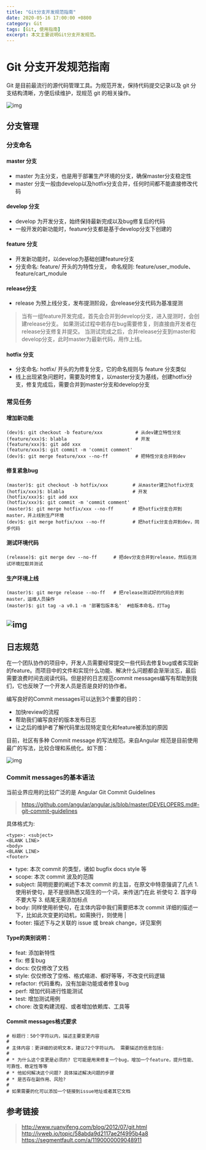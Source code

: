 ```yaml
---
title: "Git分支开发规范指南"
date: 2020-05-16 17:00:00 +0800
category: Git
tags: [Git, 使用指南]
excerpt: 本文主要说明Git分支开发规范。
---
```


# Git 分支开发规范指南

Git 是目前最流行的源代码管理工具。为规范开发，保持代码提交记录以及 git 分支结构清晰，方便后续维护，现规范 git 的相关操作。

![img](https://mmbiz.qpic.cn/mmbiz/JfTPiahTHJhpbzGUl2Zxv3SIicibcMtOLlQ8PSf0YNRpEliaJ64W8UZ0wvaibwhADjYS8LvoSBeiaps48w65nQLzCLzg/640?wx_fmt=jpeg&wxfrom=5&wx_lazy=1&wx_co=1)

## **分支管理**

### **分支命名**

#### **master 分支**

- master 为主分支，也是用于部署生产环境的分支，确保master分支稳定性
- master 分支一般由develop以及hotfix分支合并，任何时间都不能直接修改代码

#### **develop 分支**

- develop 为开发分支，始终保持最新完成以及bug修复后的代码
- 一般开发的新功能时，feature分支都是基于develop分支下创建的

#### **feature 分支**

- 开发新功能时，以develop为基础创建feature分支
- 分支命名: feature/ 开头的为特性分支， 命名规则: feature/user_module、 feature/cart_module

#### **release分支**

- release 为预上线分支，发布提测阶段，会release分支代码为基准提测

> 当有一组feature开发完成，首先会合并到develop分支，进入提测时，会创建release分支。
> 如果测试过程中若存在bug需要修复，则直接由开发者在release分支修复并提交。
> 当测试完成之后，合并release分支到master和develop分支，此时master为最新代码，用作上线。

#### **hotfix 分支**

- 分支命名: hotfix/ 开头的为修复分支，它的命名规则与 feature 分支类似
- 线上出现紧急问题时，需要及时修复，以master分支为基线，创建hotfix分支，修复完成后，需要合并到master分支和develop分支

### **常见任务**

#### **增加新功能**

```
(dev)$: git checkout -b feature/xxx            # 从dev建立特性分支
(feature/xxx)$: blabla                         # 开发
(feature/xxx)$: git add xxx
(feature/xxx)$: git commit -m 'commit comment'
(dev)$: git merge feature/xxx --no-ff          # 把特性分支合并到dev
```

#### **修复紧急bug**

```
(master)$: git checkout -b hotfix/xxx         # 从master建立hotfix分支
(hotfix/xxx)$: blabla                         # 开发
(hotfix/xxx)$: git add xxx
(hotfix/xxx)$: git commit -m 'commit comment'
(master)$: git merge hotfix/xxx --no-ff       # 把hotfix分支合并到master，并上线到生产环境
(dev)$: git merge hotfix/xxx --no-ff          # 把hotfix分支合并到dev，同步代码
```

#### **测试环境代码**

```
(release)$: git merge dev --no-ff      # 把dev分支合并到release，然后在测试环境拉取并测试
```

#### **生产环境上线**

```
(master)$: git merge release --no-ff   # 把release测试好的代码合并到master，运维人员操作
(master)$: git tag -a v0.1 -m '部署包版本名'  #给版本命名，打Tag
```

## ![img](https://mmbiz.qpic.cn/mmbiz/JfTPiahTHJhpbzGUl2Zxv3SIicibcMtOLlQ7sS2sBRg8QoKGH0xSlNNUulIQniah3XbuGeTWLXiazXTtJicc73vkEgFA/640?wx_fmt=jpeg&wxfrom=5&wx_lazy=1&wx_co=1)

## **日志规范**

在一个团队协作的项目中，开发人员需要经常提交一些代码去修复bug或者实现新的feature。而项目中的文件和实现什么功能、解决什么问题都会渐渐淡忘，最后需要浪费时间去阅读代码。但是好的日志规范commit messages编写有帮助到我们，它也反映了一个开发人员是否是良好的协作者。

编写良好的Commit messages可以达到3个重要的目的：

- 加快review的流程
- 帮助我们编写良好的版本发布日志
- 让之后的维护者了解代码里出现特定变化和feature被添加的原因

目前，社区有多种 Commit message 的写法规范。来自Angular 规范是目前使用最广的写法，比较合理和系统化。如下图：

![img](https://mmbiz.qpic.cn/mmbiz/JfTPiahTHJhpbzGUl2Zxv3SIicibcMtOLlQDm4wbQGZWWB171KWLzHdKOjuS3tGF4nluFe4RibCDcqBkk2w2g5ibUUw/640?wx_fmt=jpeg&wxfrom=5&wx_lazy=1&wx_co=1)

### **Commit messages的基本语法**

当前业界应用的比较广泛的是 Angular Git Commit Guidelines

> https://github.com/angular/angular.js/blob/master/DEVELOPERS.md#-git-commit-guidelines

具体格式为:

```
<type>: <subject>
<BLANK LINE>
<body>
<BLANK LINE>
<footer>
```



- type: 本次 commit 的类型，诸如 bugfix docs style 等
- scope: 本次 commit 波及的范围
- subject: 简明扼要的阐述下本次 commit 的主旨，在原文中特意强调了几点 1. 使用祈使句，是不是很熟悉又陌生的一个词，来传送门在此 祈使句 2. 首字母不要大写 3. 结尾无需添加标点
- body: 同样使用祈使句，在主体内容中我们需要把本次 commit 详细的描述一下，比如此次变更的动机，如需换行，则使用 |
- footer: 描述下与之关联的 issue 或 break change，详见案例

#### **Type的类别说明：**

- feat: 添加新特性
- fix: 修复bug
- docs: 仅仅修改了文档
- style: 仅仅修改了空格、格式缩进、都好等等，不改变代码逻辑
- refactor: 代码重构，没有加新功能或者修复bug
- perf: 增加代码进行性能测试
- test: 增加测试用例
- chore: 改变构建流程、或者增加依赖库、工具等

#### **Commit messages格式要求**

```
# 标题行：50个字符以内，描述主要变更内容
#
# 主体内容：更详细的说明文本，建议72个字符以内。 需要描述的信息包括:
#
# * 为什么这个变更是必须的? 它可能是用来修复一个bug，增加一个feature，提升性能、可靠性、稳定性等等
# * 他如何解决这个问题? 具体描述解决问题的步骤
# * 是否存在副作用、风险? 
#
# 如果需要的化可以添加一个链接到issue地址或者其它文档
```

## **参考链接**

> http://www.ruanyifeng.com/blog/2012/07/git.html
> http://ivweb.io/topic/58abda9d2117ae2f4995b4a8
> https://segmentfault.com/a/1190000009048911
